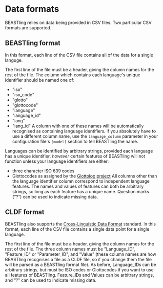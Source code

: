 # Data formats

BEASTling relies on data being provided in CSV files.  Two particular CSV formats are supported.

## BEASTling format

In this format, each line of the CSV file contains all of the data for a single languge.

The first line of the file must be a header, giving the column names for the rest of the file.  The column which contains each language's unique identifier should be named one of:
* "iso"
* "iso_code"
* "glotto"
* "glottocode"
* "language"
* "language_id"
* "lang"
* "lang_id"
A column with one of these names will be automatically recognised as containing language identifiers.  If you absolutely have to use a different column name, use the `language_column` parameter in your configuration file's `[model]` section to tell BEASTling the name.

Languages can be identified by arbitrary strings, provided each language has a unique identifier, *however* certain features of BEASTling will not function unless your language identifiers are either:
* three character ISO 639 codes
* Glottocodes as assigned by the [Glottolog project](http://glottolog.org/glottolog/glottologinformation)
All columns other than the language identifier column correspond to independent language features.  The names and values of features can both be arbitrary strings, so long as each feature has a unique name.  Question marks ("?") can be used to indicate missing data.

## CLDF format

BEASTling also supports the [Cross-Linguistic Data Format](https://github.com/glottobank/cldf) standard.  In this format, each line of the CSV file contains a single data point for a single language.

The first line of the file must be a header, giving the column names for the rest of the file.  The three column names must be "Language_ID", "Feature_ID" or "Parameter_ID", and "Value" (these column names are how BEASTling recognises a file as a CLDF file, so if you change them the file will be parsed as a BEASTling format file).  As before, Language_IDs can be arbitrary strings, but must be ISO codes or Glottocodes if you want to use all features of BEASTling.  Feature_IDs and Values can be arbitrary strings, and "?" can be used to indicate missing data.
